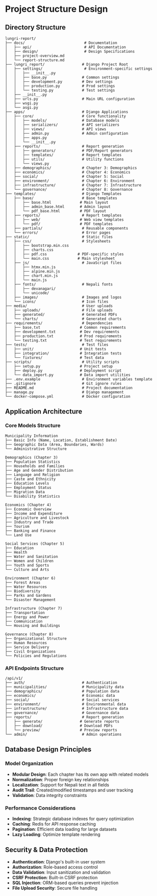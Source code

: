 # Project Structure Design

## Directory Structure
```
lungri-report/
├── docs/                           # Documentation
│   ├── api/                        # API Documentation
│   ├── design/                     # Design Specifications
│   ├── project-overview.md
│   └── report-structure.md
├── lungri_report/                 # Django Project Root
│   ├── settings/                   # Environment-specific settings
│   │   ├── __init__.py
│   │   ├── base.py                # Common settings
│   │   ├── development.py         # Dev settings
│   │   ├── production.py          # Prod settings
│   │   └── testing.py             # Test settings
│   ├── __init__.py
│   ├── urls.py                    # Main URL configuration
│   ├── wsgi.py
│   └── asgi.py
├── apps/                          # Django Applications
│   ├── core/                      # Core functionality
│   │   ├── models/                # Database models
│   │   ├── serializers/           # API serializers
│   │   ├── views/                 # API views
│   │   ├── admin.py               # Admin configuration
│   │   ├── apps.py
│   │   └── __init__.py
│   ├── reports/                   # Report generation
│   │   ├── generators/            # PDF/Report generators
│   │   ├── templates/             # Report templates
│   │   ├── utils/                 # Utility functions
│   │   └── views.py
│   ├── demographics/              # Chapter 3: Demographics
│   ├── economics/                 # Chapter 4: Economics
│   ├── social/                    # Chapter 5: Social
│   ├── environment/               # Chapter 6: Environment
│   ├── infrastructure/            # Chapter 7: Infrastructure
│   └── governance/                # Chapter 8: Governance
├── templates/                     # Django Templates
│   ├── base/                      # Base templates
│   │   ├── base.html             # Main layout
│   │   ├── admin_base.html       # Admin layout
│   │   └── pdf_base.html         # PDF layout
│   ├── reports/                   # Report templates
│   │   ├── web/                  # Web view templates
│   │   └── pdf/                  # PDF templates
│   ├── partials/                  # Reusable components
│   └── errors/                    # Error pages
├── static/                        # Static files
│   ├── css/                       # Stylesheets
│   │   ├── bootstrap.min.css
│   │   ├── charts.css
│   │   ├── pdf.css              # PDF-specific styles
│   │   └── main.css             # Main stylesheet
│   ├── js/                        # JavaScript files
│   │   ├── htmx.min.js
│   │   ├── alpine.min.js
│   │   ├── chart.min.js
│   │   └── main.js
│   ├── fonts/                     # Nepali fonts
│   │   ├── devanagari/
│   │   └── unicode/
│   ├── images/                    # Images and logos
│   └── icons/                     # Icon files
├── media/                         # User uploads
│   ├── uploads/                   # File uploads
│   ├── generated/                 # Generated PDFs
│   └── charts/                    # Generated charts
├── requirements/                  # Dependencies
│   ├── base.txt                  # Common requirements
│   ├── development.txt           # Dev requirements
│   ├── production.txt            # Prod requirements
│   └── testing.txt               # Test requirements
├── tests/                         # Test files
│   ├── unit/                     # Unit tests
│   ├── integration/              # Integration tests
│   └── fixtures/                 # Test data
├── scripts/                       # Utility scripts
│   ├── setup.py                  # Project setup
│   ├── deploy.py                 # Deployment script
│   └── data_import.py            # Data import utilities
├── .env.example                   # Environment variables template
├── .gitignore                     # Git ignore rules
├── README.md                      # Project documentation
├── manage.py                      # Django management
└── docker-compose.yml             # Docker configuration
```

## Application Architecture

### Core Models Structure
```
Municipality Information
├── Basic Info (Name, Location, Establishment Date)
├── Geographic Data (Area, Boundaries, Wards)
└── Administrative Structure

Demographics (Chapter 3)
├── Population Statistics
├── Households and Families
├── Age and Gender Distribution
├── Language and Religion
├── Caste and Ethnicity
├── Education Levels
├── Employment Status
├── Migration Data
└── Disability Statistics

Economics (Chapter 4)
├── Economic Overview
├── Income and Expenditure
├── Agriculture and Livestock
├── Industry and Trade
├── Tourism
├── Banking and Finance
└── Land Use

Social Services (Chapter 5)
├── Education
├── Health
├── Water and Sanitation
├── Women and Children
├── Youth and Sports
└── Culture and Arts

Environment (Chapter 6)
├── Forest Areas
├── Water Resources
├── Biodiversity
├── Parks and Gardens
└── Disaster Management

Infrastructure (Chapter 7)
├── Transportation
├── Energy and Power
├── Communication
└── Housing and Buildings

Governance (Chapter 8)
├── Organizational Structure
├── Human Resources
├── Service Delivery
├── Civil Organizations
└── Policies and Regulations
```

### API Endpoints Structure
```
/api/v1/
├── auth/                          # Authentication
├── municipalities/                # Municipality data
├── demographics/                  # Population data
├── economics/                     # Economic data
├── social/                        # Social services
├── environment/                   # Environmental data
├── infrastructure/                # Infrastructure data
├── governance/                    # Governance data
├── reports/                       # Report generation
│   ├── generate/                 # Generate reports
│   ├── download/                 # Download PDFs
│   └── preview/                  # Preview reports
└── admin/                         # Admin operations
```

## Database Design Principles

### Model Organization
- **Modular Design**: Each chapter has its own app with related models
- **Normalization**: Proper foreign key relationships
- **Localization**: Support for Nepali text in all fields
- **Audit Trail**: Created/modified timestamps and user tracking
- **Validation**: Data integrity constraints

### Performance Considerations
- **Indexing**: Strategic database indexes for query optimization
- **Caching**: Redis for API response caching
- **Pagination**: Efficient data loading for large datasets
- **Lazy Loading**: Optimize template rendering

## Security & Data Protection
- **Authentication**: Django's built-in user system
- **Authorization**: Role-based access control
- **Data Validation**: Input sanitization and validation
- **CSRF Protection**: Built-in CSRF protection
- **SQL Injection**: ORM-based queries prevent injection
- **File Upload Security**: Secure file handling
